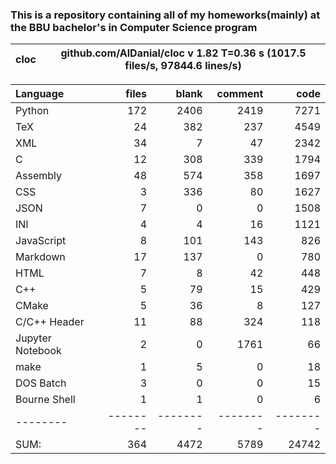 ### This is a repository containing all of my homeworks(mainly) at the BBU bachelor's in Computer Science program


cloc|github.com/AlDanial/cloc v 1.82  T=0.36 s (1017.5 files/s, 97844.6 lines/s)
--- | ---

Language|files|blank|comment|code
:-------|-------:|-------:|-------:|-------:
Python|172|2406|2419|7271
TeX|24|382|237|4549
XML|34|7|47|2342
C|12|308|339|1794
Assembly|48|574|358|1697
CSS|3|336|80|1627
JSON|7|0|0|1508
INI|4|4|16|1121
JavaScript|8|101|143|826
Markdown|17|137|0|780
HTML|7|8|42|448
C++|5|79|15|429
CMake|5|36|8|127
C/C++ Header|11|88|324|118
Jupyter Notebook|2|0|1761|66
make|1|5|0|18
DOS Batch|3|0|0|15
Bourne Shell|1|1|0|6
--------|--------|--------|--------|--------
SUM:|364|4472|5789|24742


